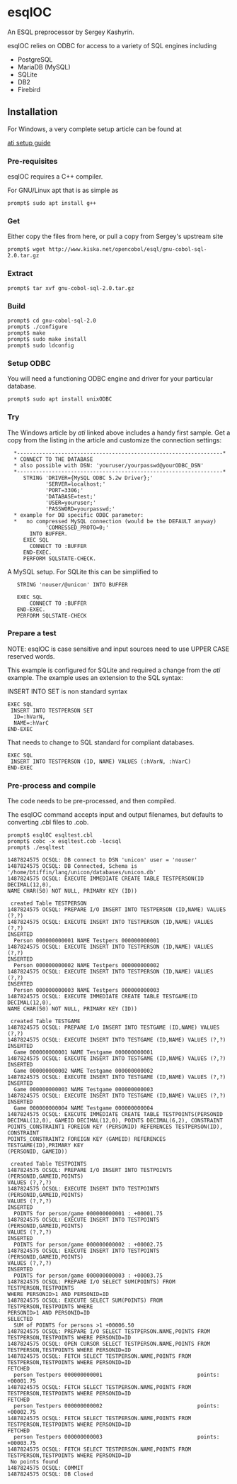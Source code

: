 esqlOC
======

An ESQL preprocessor by Sergey Kashyrin.

esqlOC relies on ODBC for access to a variety of SQL engines including

- PostgreSQL
- MariaDB (MySQL)
- SQLite
- DB2
- Firebird

Installation
------------

For Windows, a very complete setup article can be found at

[ati setup guide](https://open-cobol.sourceforge.io/faq/index.html#getting-started-with-esqloc)

### Pre-requisites
esqlOC requires a C++ compiler.

For GNU/Linux apt that is as simple as

    prompt$ sudo apt install g++

### Get
Either copy the files from here, or pull a copy from Sergey's upstream site

    prompt$ wget http://www.kiska.net/opencobol/esql/gnu-cobol-sql-2.0.tar.gz

### Extract

    prompt$ tar xvf gnu-cobol-sql-2.0.tar.gz

### Build

    prompt$ cd gnu-cobol-sql-2.0
    prompt$ ./configure
    prompt$ make
    prompt$ sudo make install
    prompt$ sudo ldconfig

### Setup ODBC

You will need a functioning ODBC engine and driver for your particular
database.

    prompt$ sudo apt install unixODBC

### Try

The Windows article by *ati* linked above includes a handy first sample.  Get a
copy from the listing in the article and customize the connection settings:

      *-----------------------------------------------------------------*
      * CONNECT TO THE DATABASE
      * also possible with DSN: 'youruser/yourpasswd@yourODBC_DSN'
      *-----------------------------------------------------------------*
         STRING 'DRIVER={MySQL ODBC 5.2w Driver};'
                'SERVER=localhost;'
                'PORT=3306;'
                'DATABASE=test;'
                'USER=youruser;'
                'PASSWORD=yourpasswd;'
      * example for DB specific ODBC parameter:
      *   no compressed MySQL connection (would be the DEFAULT anyway)
                'COMRESSED_PROTO=0;'
           INTO BUFFER.
         EXEC SQL
           CONNECT TO :BUFFER
         END-EXEC.
         PERFORM SQLSTATE-CHECK.

A MySQL setup.  For SQLite this can be simplified to

       STRING 'nouser/@unicon' INTO BUFFER

       EXEC SQL
           CONNECT TO :BUFFER
       END-EXEC.
       PERFORM SQLSTATE-CHECK

### Prepare a test

NOTE: esqlOC is case sensitive and input sources need to use UPPER CASE
reserved words.

This example is configured for SQLite and required a change from the *ati*
example.  The example uses an extension to the SQL syntax:

INSERT INTO SET is non standard syntax

    EXEC SQL
     INSERT INTO TESTPERSON SET
      ID=:hVarN,
      NAME=:hVarC
    END-EXEC

That needs to change to SQL standard for compliant databases.

    EXEC SQL
     INSERT INTO TESTPERSON (ID, NAME) VALUES (:hVarN, :hVarC)
    END-EXEC

### Pre-process and compile
The code needs to be pre-processed, and then compiled.

The esqlOC command accepts input and output filenames, but defaults to
converting .cbl files to .cob.


    prompt$ esqlOC esqltest.cbl
    prompt$ cobc -x esqltest.cob -locsql
    prompt$ ./esqltest

    1487824575 OCSQL: DB connect to DSN 'unicon' user = 'nouser'
    1487824575 OCSQL: DB Connected, Schema is
    '/home/btiffin/lang/unicon/databases/unicon.db'
    1487824575 OCSQL: EXECUTE IMMEDIATE CREATE TABLE TESTPERSON(ID DECIMAL(12,0),
    NAME CHAR(50) NOT NULL, PRIMARY KEY (ID))
    
     created Table TESTPERSON
    1487824575 OCSQL: PREPARE I/O INSERT INTO TESTPERSON (ID,NAME) VALUES (?,?)
    1487824575 OCSQL: EXECUTE INSERT INTO TESTPERSON (ID,NAME) VALUES (?,?)
    INSERTED 
      Person 000000000001 NAME Testpers 000000000001                             
    1487824575 OCSQL: EXECUTE INSERT INTO TESTPERSON (ID,NAME) VALUES (?,?)
    INSERTED 
      Person 000000000002 NAME Testpers 000000000002                             
    1487824575 OCSQL: EXECUTE INSERT INTO TESTPERSON (ID,NAME) VALUES (?,?)
    INSERTED 
      Person 000000000003 NAME Testpers 000000000003                             
    1487824575 OCSQL: EXECUTE IMMEDIATE CREATE TABLE TESTGAME(ID DECIMAL(12,0),
    NAME CHAR(50) NOT NULL, PRIMARY KEY (ID))
    
     created Table TESTGAME
    1487824575 OCSQL: PREPARE I/O INSERT INTO TESTGAME (ID,NAME) VALUES (?,?)
    1487824575 OCSQL: EXECUTE INSERT INTO TESTGAME (ID,NAME) VALUES (?,?)
    INSERTED
      Game 000000000001 NAME Testgame 000000000001
    1487824575 OCSQL: EXECUTE INSERT INTO TESTGAME (ID,NAME) VALUES (?,?)
    INSERTED
      Game 000000000002 NAME Testgame 000000000002
    1487824575 OCSQL: EXECUTE INSERT INTO TESTGAME (ID,NAME) VALUES (?,?)
    INSERTED
      Game 000000000003 NAME Testgame 000000000003
    1487824575 OCSQL: EXECUTE INSERT INTO TESTGAME (ID,NAME) VALUES (?,?)
    INSERTED
      Game 000000000004 NAME Testgame 000000000004
    1487824575 OCSQL: EXECUTE IMMEDIATE CREATE TABLE TESTPOINTS(PERSONID
    DECIMAL(12,0), GAMEID DECIMAL(12,0), POINTS DECIMAL(6,2), CONSTRAINT
    POINTS_CONSTRAINT1 FOREIGN KEY (PERSONID) REFERENCES TESTPERSON(ID), CONSTRAINT
    POINTS_CONSTRAINT2 FOREIGN KEY (GAMEID) REFERENCES TESTGAME(ID),PRIMARY KEY
    (PERSONID, GAMEID))
    
     created Table TESTPOINTS
    1487824575 OCSQL: PREPARE I/O INSERT INTO TESTPOINTS (PERSONID,GAMEID,POINTS)
    VALUES (?,?,?)
    1487824575 OCSQL: EXECUTE INSERT INTO TESTPOINTS (PERSONID,GAMEID,POINTS)
    VALUES (?,?,?)
    INSERTED
      POINTS for person/game 000000000001 : +00001.75
    1487824575 OCSQL: EXECUTE INSERT INTO TESTPOINTS (PERSONID,GAMEID,POINTS)
    VALUES (?,?,?)
    INSERTED
      POINTS for person/game 000000000002 : +00002.75
    1487824575 OCSQL: EXECUTE INSERT INTO TESTPOINTS (PERSONID,GAMEID,POINTS)
    VALUES (?,?,?)
    INSERTED
      POINTS for person/game 000000000003 : +00003.75
    1487824575 OCSQL: PREPARE I/O SELECT SUM(POINTS) FROM TESTPERSON,TESTPOINTS
    WHERE PERSONID>1 AND PERSONID=ID
    1487824575 OCSQL: EXECUTE SELECT SUM(POINTS) FROM TESTPERSON,TESTPOINTS WHERE
    PERSONID>1 AND PERSONID=ID
    SELECTED
      SUM of POINTS for persons >1 +00006.50
    1487824575 OCSQL: PREPARE I/O SELECT TESTPERSON.NAME,POINTS FROM
    TESTPERSON,TESTPOINTS WHERE PERSONID=ID
    1487824575 OCSQL: OPEN CURSOR SELECT TESTPERSON.NAME,POINTS FROM
    TESTPERSON,TESTPOINTS WHERE PERSONID=ID
    1487824575 OCSQL: FETCH SELECT TESTPERSON.NAME,POINTS FROM
    TESTPERSON,TESTPOINTS WHERE PERSONID=ID
    FETCHED
      person Testpers 000000000001                              points: +00001.75
    1487824575 OCSQL: FETCH SELECT TESTPERSON.NAME,POINTS FROM
    TESTPERSON,TESTPOINTS WHERE PERSONID=ID
    FETCHED
      person Testpers 000000000002                              points: +00002.75
    1487824575 OCSQL: FETCH SELECT TESTPERSON.NAME,POINTS FROM
    TESTPERSON,TESTPOINTS WHERE PERSONID=ID
    FETCHED
      person Testpers 000000000003                              points: +00003.75
    1487824575 OCSQL: FETCH SELECT TESTPERSON.NAME,POINTS FROM
    TESTPERSON,TESTPOINTS WHERE PERSONID=ID
     No points found
    1487824575 OCSQL: COMMIT
    1487824575 OCSQL: DB Closed
